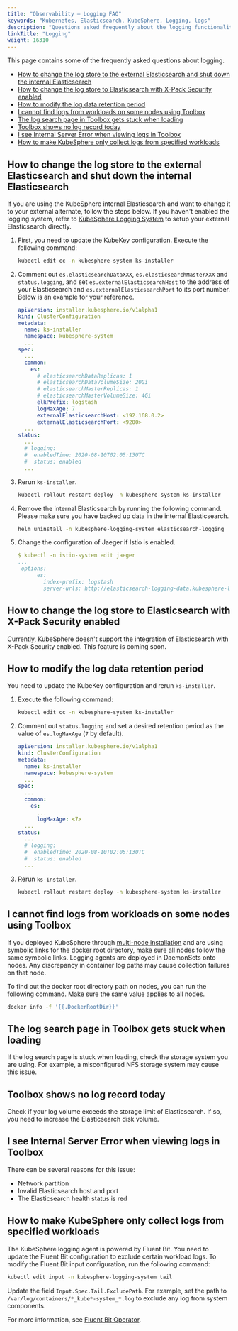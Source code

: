 ```yaml
---
title: "Observability — Logging FAQ"
keywords: "Kubernetes, Elasticsearch, KubeSphere, Logging, logs"
description: "Questions asked frequently about the logging functionality."
linkTitle: "Logging"
weight: 16310
---
```


This page contains some of the frequently asked questions about logging.

- [How to change the log store to the external Elasticsearch and shut down the internal Elasticsearch](#how-to-change-the-log-store-to-the-external-elasticsearch-and-shut-down-the-internal-elasticsearch)
- [How to change the log store to Elasticsearch with X-Pack Security enabled](#how-to-change-the-log-store-to-elasticsearch-with-x-pack-security-enabled)
- [How to modify the log data retention period](#how-to-modify-the-log-data-retention-period)
- [I cannot find logs from workloads on some nodes using Toolbox](#i-cannot-find-logs-from-workloads-on-some-nodes-using-toolbox)
- [The log search page in Toolbox gets stuck when loading](#the-log-search-page-in-toolbox-gets-stuck-when-loading)
- [Toolbox shows no log record today](#toolbox-shows-no-log-record-today)
- [I see Internal Server Error when viewing logs in Toolbox](#i-see-internal-server-error-when-viewing-logs-in-toolbox)
- [How to make KubeSphere only collect logs from specified workloads](#how-to-make-kubesphere-only-collect-logs-from-specified-workloads)

## How to change the log store to the external Elasticsearch and shut down the internal Elasticsearch

If you are using the KubeSphere internal Elasticsearch and want to change it to your external alternate, follow the steps below. If you haven't enabled the logging system, refer to [KubeSphere Logging System](../../../pluggable-components/logging/) to setup your external Elasticsearch directly.

1. First, you need to update the KubeKey configuration. Execute the following command:

   ```bash
   kubectl edit cc -n kubesphere-system ks-installer
   ```

2. Comment out `es.elasticsearchDataXXX`, `es.elasticsearchMasterXXX` and `status.logging`, and set `es.externalElasticsearchHost` to the address of your Elasticsearch and `es.externalElasticsearchPort` to its port number. Below is an example for your reference.

   ```yaml
   apiVersion: installer.kubesphere.io/v1alpha1
   kind: ClusterConfiguration
   metadata:
     name: ks-installer
     namespace: kubesphere-system
     ...
   spec:
     ...
     common:
       es:
         # elasticsearchDataReplicas: 1
         # elasticsearchDataVolumeSize: 20Gi
         # elasticsearchMasterReplicas: 1
         # elasticsearchMasterVolumeSize: 4Gi
         elkPrefix: logstash
         logMaxAge: 7
         externalElasticsearchHost: <192.168.0.2>
         externalElasticsearchPort: <9200>
     ...
   status:
     ...
     # logging:
     #  enabledTime: 2020-08-10T02:05:13UTC
     #  status: enabled
     ...
   ```

3. Rerun `ks-installer`.

   ```bash
   kubectl rollout restart deploy -n kubesphere-system ks-installer
   ```

4. Remove the internal Elasticsearch by running the following command. Please make sure you have backed up data in the internal Elasticsearch.

   ```bash
   helm uninstall -n kubesphere-logging-system elasticsearch-logging
   ```
   
5. Change the configuration of Jaeger if Istio is enabled.

   ```yaml
   $ kubectl -n istio-system edit jaeger 
   ...
    options:
         es:
           index-prefix: logstash
           server-urls: http://elasticsearch-logging-data.kubesphere-logging-system.svc:9200  # Change it to the external address.
   ```

## How to change the log store to Elasticsearch with X-Pack Security enabled

Currently, KubeSphere doesn't support the integration of Elasticsearch with X-Pack Security enabled. This feature is coming soon.

## How to modify the log data retention period

You need to update the KubeKey configuration and rerun `ks-installer`.

1. Execute the following command:

   ```bash
   kubectl edit cc -n kubesphere-system ks-installer
   ```

2. Comment out `status.logging` and set a desired retention period as the value of  `es.logMaxAge` (`7` by default).

   ```yaml
   apiVersion: installer.kubesphere.io/v1alpha1
   kind: ClusterConfiguration
   metadata:
     name: ks-installer
     namespace: kubesphere-system
     ...
   spec:
     ...
     common:
       es:
         ...
         logMaxAge: <7>
     ...
   status:
     ...
     # logging:
     #  enabledTime: 2020-08-10T02:05:13UTC
     #  status: enabled
     ...
   ```

3. Rerun `ks-installer`.

   ```bash
   kubectl rollout restart deploy -n kubesphere-system ks-installer
   ```

## I cannot find logs from workloads on some nodes using Toolbox

If you deployed KubeSphere through [multi-node installation](../../../installing-on-linux/introduction/multioverview/) and are using symbolic links for the docker root directory, make sure all nodes follow the same symbolic links. Logging agents are deployed in DaemonSets onto nodes. Any discrepancy in container log paths may cause collection failures on that node.

To find out the docker root directory path on nodes, you can run the following command. Make sure the same value applies to all nodes.

```bash
docker info -f '{{.DockerRootDir}}'
```

## The log search page in Toolbox gets stuck when loading

If the log search page is stuck when loading, check the storage system you are using. For example, a misconfigured NFS storage system may cause this issue.

## Toolbox shows no log record today

Check if your log volume exceeds the storage limit of Elasticsearch. If so, you need to increase the Elasticsearch disk volume.

## I see Internal Server Error when viewing logs in Toolbox

There can be several reasons for this issue:

- Network partition
- Invalid Elasticsearch host and port
- The Elasticsearch health status is red

## How to make KubeSphere only collect logs from specified workloads

The KubeSphere logging agent is powered by Fluent Bit. You need to update the Fluent Bit configuration to exclude certain workload logs. To modify the Fluent Bit input configuration, run the following command:

```bash
kubectl edit input -n kubesphere-logging-system tail
```

Update the field `Input.Spec.Tail.ExcludePath`. For example, set the path to `/var/log/containers/*_kube*-system_*.log` to exclude any log from system components.

For more information, see [Fluent Bit Operator](https://github.com/kubesphere/fluentbit-operator).
